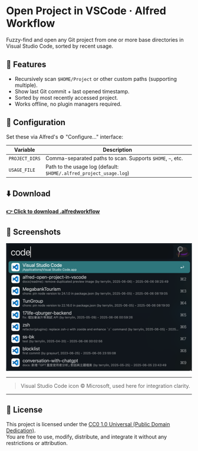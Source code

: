 # Open Project in VSCode · Alfred Workflow

Fuzzy-find and open any Git project from one or more base directories in Visual Studio Code, sorted by recent usage.

## 🚀 Features

- Recursively scan `$HOME/Project` or other custom paths (supporting multiple).
- Show last Git commit + last opened timestamp.
- Sorted by most recently accessed project.
- Works offline, no plugin managers required.

## 🔧 Configuration

Set these via Alfred's ⚙️ "Configure..." interface:

| Variable       | Description                                                                 |
|----------------|-----------------------------------------------------------------------------|
| `PROJECT_DIRS` | Comma-separated paths to scan. Supports `$HOME`, `~`, etc.                  |
| `USAGE_FILE`   | Path to the usage log (default: `$HOME/.alfred_project_usage.log`)          |

## ⬇️ Download

**[👉 Click to download .alfredworkflow](https://github.com/graysurf/alfred-open-project-in-vscode/releases/download/v1.1.0/open-project-in-vscode.alfredworkflow)**

## 📸 Screenshots

![preview](assets/preview.png)

---

> Visual Studio Code icon © Microsoft, used here for integration clarity.

---

## 🪪 License

This project is licensed under the [CC0 1.0 Universal (Public Domain Dedication)](LICENSE).  
You are free to use, modify, distribute, and integrate it without any restrictions or attribution.
